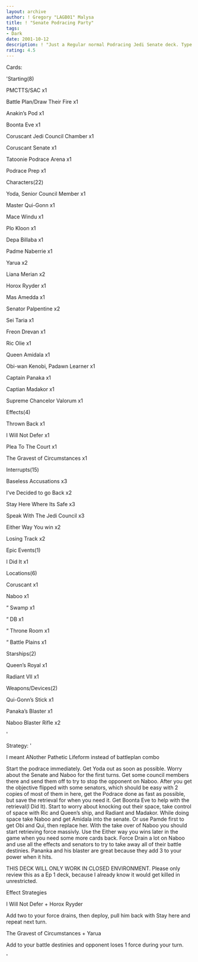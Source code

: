 ```yaml
---
layout: archive
author: ! Gregory "LAGB01" Malysa
title: ! "Senate Podracing Party"
tags:
- Dark
date: 2001-10-12
description: ! "Just a Regular normal Podracing Jedi Senate deck. Type II. Please review with that in mind"
rating: 4.5
---
```

Cards: 

'Starting(8)

PMCTTS/SAC x1

Battle Plan/Draw Their Fire x1

Anakin&#8217;s Pod x1

Boonta Eve x1

Coruscant Jedi Council Chamber x1

Coruscant Senate x1

Tatoonie Podrace Arena x1

Podrace Prep x1


Characters(22)

Yoda, Senior Council Member x1

Master Qui-Gonn x1

Mace Windu x1

Plo Kloon x1

Depa Billaba x1

Padme Naberrie x1

Yarua x2

Liana Merian x2

Horox Ryyder x1

Mas Amedda x1

Senator Palpentine x2

Sei Taria x1

Freon Drevan x1

Ric Olie x1

Queen Amidala x1

Obi-wan Kenobi, Padawn Learner x1

Captain Panaka x1

Captian Madakor x1

Supreme Chancelor Valorum x1


Effects(4)

Thrown Back x1

I Will Not Defer x1

Plea To The Court x1

The Gravest of Circumstances x1


Interrupts(15)

Baseless Accusations x3

I&#8217;ve Decided to go Back x2

Stay Here Where Its Safe x3

Speak With The Jedi Council x3

Either Way You win x2

Losing Track x2


Epic Events(1)

I Did It x1


Locations(6)

Coruscant x1

Naboo x1

&#8220;  Swamp x1

&#8220;  DB x1

&#8220;  Throne Room x1

&#8220;  Battle Plains x1


Starships(2)

Queen&#8217;s Royal x1

Radiant VII x1


Weapons/Devices(2)

Qui-Gonn&#8217;s Stick x1

Panaka&#8217;s Blaster x1

Naboo Blaster Rifle x2

'

Strategy: '

I meant ANother Pathetic Lifeform instead of battleplan combo

Start the podrace immediately. Get Yoda out as soon as possible. Worry about the Senate and Naboo for the first turns. Get some council members there and send them off to try to stop the opponent on Naboo. After you get the objective flipped with some senators, which should be easy with 2 copies of most of them in here, get the Podrace done as fast as possible, but save the retrieval for when you need it. Get Boonta Eve to help with the retrieval(I Did It). Start to worry about knocking out their space, take control of space with Ric and Queen’s ship, and Radiant and Madakor. While doing space take Naboo and get Amidala into the senate. Or use Pamde first to get Obi and Qui, then replace her. With the take over of Naboo you should start retrieving force massivly. Use the Either way you wins later in the game when you need some more cards back. Force Drain a lot on Naboo and use all the effects and senators to try to take away all of their battle destinies.  Pananka and his blaster are great because they add 3 to your power when it hits.

THIS DECK WILL ONLY WORK IN CLOSED ENVIRONMENT. Please only review this as a Ep 1 deck, because I already know it would get killed in unrestricted.

Effect Strategies

I Will Not Defer + Horox Ryyder

Add two to your force drains, then deploy, pull him back with Stay here and repeat next turn.

The Gravest of Circumstances + Yarua

Add to your battle destinies and opponent loses 1 force during your turn.

'